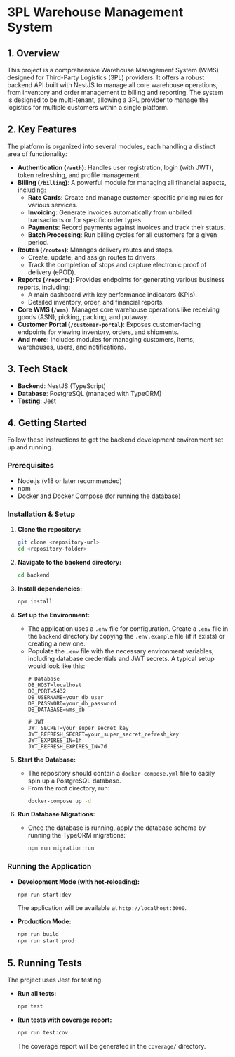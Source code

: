 # 3PL Warehouse Management System

## 1. Overview

This project is a comprehensive Warehouse Management System (WMS) designed for Third-Party Logistics (3PL) providers. It offers a robust backend API built with NestJS to manage all core warehouse operations, from inventory and order management to billing and reporting. The system is designed to be multi-tenant, allowing a 3PL provider to manage the logistics for multiple customers within a single platform.

## 2. Key Features

The platform is organized into several modules, each handling a distinct area of functionality:

*   **Authentication (`/auth`)**: Handles user registration, login (with JWT), token refreshing, and profile management.
*   **Billing (`/billing`)**: A powerful module for managing all financial aspects, including:
    *   **Rate Cards**: Create and manage customer-specific pricing rules for various services.
    *   **Invoicing**: Generate invoices automatically from unbilled transactions or for specific order types.
    *   **Payments**: Record payments against invoices and track their status.
    *   **Batch Processing**: Run billing cycles for all customers for a given period.
*   **Routes (`/routes`)**: Manages delivery routes and stops.
    *   Create, update, and assign routes to drivers.
    *   Track the completion of stops and capture electronic proof of delivery (ePOD).
*   **Reports (`/reports`)**: Provides endpoints for generating various business reports, including:
    *   A main dashboard with key performance indicators (KPIs).
    *   Detailed inventory, order, and financial reports.
*   **Core WMS (`/wms`)**: Manages core warehouse operations like receiving goods (ASN), picking, packing, and putaway.
*   **Customer Portal (`/customer-portal`)**: Exposes customer-facing endpoints for viewing inventory, orders, and shipments.
*   **And more**: Includes modules for managing customers, items, warehouses, users, and notifications.

## 3. Tech Stack

*   **Backend**: NestJS (TypeScript)
*   **Database**: PostgreSQL (managed with TypeORM)
*   **Testing**: Jest

## 4. Getting Started

Follow these instructions to get the backend development environment set up and running.

### Prerequisites

*   Node.js (v18 or later recommended)
*   npm
*   Docker and Docker Compose (for running the database)

### Installation & Setup

1.  **Clone the repository:**
    ```bash
    git clone <repository-url>
    cd <repository-folder>
    ```

2.  **Navigate to the backend directory:**
    ```bash
    cd backend
    ```

3.  **Install dependencies:**
    ```bash
    npm install
    ```

4.  **Set up the Environment:**
    *   The application uses a `.env` file for configuration. Create a `.env` file in the `backend` directory by copying the `.env.example` file (if it exists) or creating a new one.
    *   Populate the `.env` file with the necessary environment variables, including database credentials and JWT secrets. A typical setup would look like this:
        ```env
        # Database
        DB_HOST=localhost
        DB_PORT=5432
        DB_USERNAME=your_db_user
        DB_PASSWORD=your_db_password
        DB_DATABASE=wms_db

        # JWT
        JWT_SECRET=your_super_secret_key
        JWT_REFRESH_SECRET=your_super_secret_refresh_key
        JWT_EXPIRES_IN=1h
        JWT_REFRESH_EXPIRES_IN=7d
        ```

5.  **Start the Database:**
    *   The repository should contain a `docker-compose.yml` file to easily spin up a PostgreSQL database.
    *   From the root directory, run:
        ```bash
        docker-compose up -d
        ```

6.  **Run Database Migrations:**
    *   Once the database is running, apply the database schema by running the TypeORM migrations:
        ```bash
        npm run migration:run
        ```

### Running the Application

*   **Development Mode (with hot-reloading):**
    ```bash
    npm run start:dev
    ```
    The application will be available at `http://localhost:3000`.

*   **Production Mode:**
    ```bash
    npm run build
    npm run start:prod
    ```

## 5. Running Tests

The project uses Jest for testing.

*   **Run all tests:**
    ```bash
    npm test
    ```

*   **Run tests with coverage report:**
    ```bash
    npm run test:cov
    ```
    The coverage report will be generated in the `coverage/` directory.